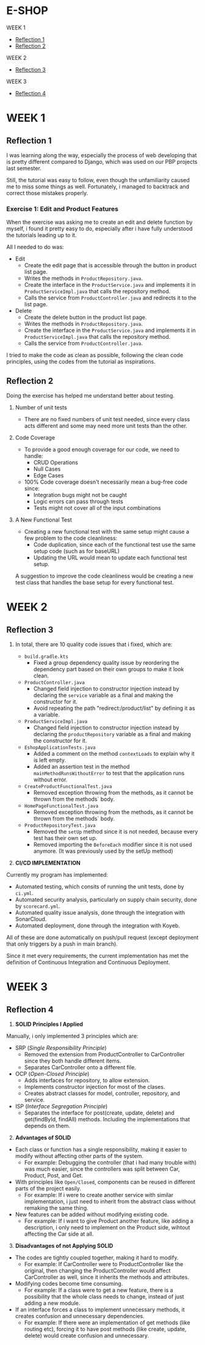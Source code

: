 # E-SHOP

WEEK 1
- [Reflection 1](#Reflection-1)
- [Reflection 2](#Reflection-2)

WEEK 2
- [Reflection 3](#Reflection-3)

WEEK 3
- [Reflection 4](#Reflection-4)

# WEEK 1
## Reflection 1

I was learning along the way, especially the process of web developing that is pretty different compared to Django, which was used on our PBP projects last semester.

Still, the tutorial was easy to follow, even though the unfamiliarity caused me to miss some things as well. Fortunately, i managed to backtrack and correct those mistakes properly.

### Exercise 1: Edit and Product Features

When the exercise was asking me to create an edit and delete function by myself, i found it pretty easy to do, especially after i have fully understood the tutorials leading up to it.

All I needed to do was:
- Edit
  - Create the edit page that is accessible through the button in product list page.
  - Writes the methods in `ProductRepository.java`.
  - Create the interface in the `ProductService.java` and implements it in `ProductServiceImpl.java` that calls the repository method.
  - Calls the service from `ProductController.java` and redirects it to the list page.
- Delete
  - Create the delete button in the product list page.
  - Writes the methods in `ProductRepository.java`.
  - Create the interface in the `ProductService.java` and implements it in `ProductServiceImpl.java` that calls the repository method.
  - Calls the service from `ProductController.java`.

I tried to make the code as clean as possible, following the clean code principles, using the codes from the tutorial as inspirations.

## Reflection 2

Doing the exercise has helped me understand better about testing.

1. Number of unit tests
    - There are no fixed numbers of unit test needed, since every class acts different and some may need more unit tests than the other.
   

2. Code Coverage
    - To provide a good enough coverage for our code, we need to handle:
      - CRUD Operations
      - Null Cases
      - Edge Cases
    - 100% Code coverage doesn't necessarily mean a bug-free code since:
      - Integration bugs might not be caught
      - Logic errors can pass through tests
      - Tests might not cover all of the input combinations


3. A New Functional Test
   - Creating a new functional test with the same setup might cause a few problem to the code cleanliness:
     - Code duplication, since each of the functional test use the same setup code (such as for baseURL)
     - Updating the URL would mean to update each functional test setup.
     
    A suggestion to improve the code cleanliness would be creating a new test class that handles the base setup for every functional test.

# WEEK 2
## Reflection 3

1. In total, there are 10 quality code issues that i fixed, which are:
   - `build.gradle.kts`
     - Fixed a group dependency quality issue by reordering the dependency part based on their own groups to make it look clean.
   - `ProductController.java`
     - Changed field injection to constructor injection instead by declaring the `service` variable as a final and making the constructor for it.
     - Avoid repeating the path "redirect:/product/list" by defining it as a variable.
   - `ProductServiceImpl.java`
     - Changed field injection to constructor injection instead by declaring the `productRepository` variable as a final and making the constructor for it.
   - `EshopApplicationTests.java`
     - Added a comment on the method `contextLoads` to explain why it is left empty.
     - Added an assertion test in the method `mainMethodRunsWithoutError` to test that the application runs without error.
   - `CreateProductFunctionalTest.java`
     - Removed exception throwing from the methods, as it cannot be thrown from the methods` body.
   - `HomePageFunctionalTest.java`
     - Removed exception throwing from the methods, as it cannot be thrown from the methods` body.
   - `ProductRepositoryTest.java`
     - Removed the `setUp` method since it is not needed, because every test has their own set up.
     - Removed importing the `BeforeEach` modifier since it is not used anymore. (It was previously used by the setUp method)

2. **CI/CD IMPLEMENTATION**

Currently my program has implemented:

- Automated testing, which consits of running the unit tests, done by `ci.yml`.
- Automated security analysis, particularly on supply chain security, done by `scorecard.yml`.
- Automated quality issue analysis, done through the integration with SonarCloud.
- Automated deployment, done through the integration with Koyeb.

All of these are done automatically on push/pull request (except deployment that only triggers by a push in main branch).

Since it met every requirements, the current implementation has met the definition of Continuous Integration and Continuous Deployment.

# WEEK 3
## Reflection 4

1. **SOLID Principles I Applied**

Manually, i only implemented 3 principles which are:

- SRP (*Single Responsibility Principle*)
  - Removed the extension from ProductController to CarController
  since they both handle different items.
  - Separates CarController onto a different file.
- OCP (*Open-Closed Principle*)
  - Adds interfaces for repository, to allow extension.
  - Implements constructor injection for most of the clases.
  - Creates abstract classes for model, controller, repository, and service.
- ISP (*Interface Segregation Principle*)
  - Separates the interface for post(create, update, delete) and get(findById, findAll) methods. 
  Including the implementations that depends on them.

2. **Advantages of SOLID**

- Each class or function has a single responsibility, making it easier to modify without affecting other parts of the system.
  - For example: Debugging the controller (that i had many trouble with) was much easier, since the controllers was split between Car, Product, Post, and Get.
- With principles like `Open/Closed`, components can be reused in different parts of the project easily.
  - For example: If i were to create another service with similar implementation, i just need to inherit from the abstract class without remaking the same thing.
- New features can be added without modifying existing code.
  - For example: If i want to give Product another feature, like adding a description, i only need to implement on the Product side, wihtout affecting the Car side at all.

3. **Disadvantages of not Applying SOLID**

- The codes are tightly coupled together, making it hard to modify.
  - For example: If CarController were to ProductController like the original, then changing the ProductController would affect CarController as well, since it inherits the methods and attributes.
- Modifying codes become time consuming.
  - For example: If a class were to get a new feature, there is a possibility that the whole class needs to change, instead of just adding a new module.
- If an interface forces a class to implement unnecessary methods, it creates confusion and unnecessary dependencies.
  - For example: If there were an implementation of get methods (like routing etc), forcing it to have post methods (like create, update, delete) would create confusion and unnecessary.